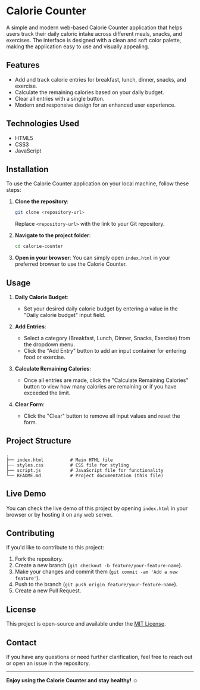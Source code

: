 
# Calorie Counter

A simple and modern web-based Calorie Counter application that helps users track their daily caloric intake across different meals, snacks, and exercises. The interface is designed with a clean and soft color palette, making the application easy to use and visually appealing.

## Features

- Add and track calorie entries for breakfast, lunch, dinner, snacks, and exercise.
- Calculate the remaining calories based on your daily budget.
- Clear all entries with a single button.
- Modern and responsive design for an enhanced user experience.

## Technologies Used

- HTML5
- CSS3
- JavaScript

## Installation

To use the Calorie Counter application on your local machine, follow these steps:

1. **Clone the repository**:
   ```bash
   git clone <repository-url>
   ```
   Replace `<repository-url>` with the link to your Git repository.

2. **Navigate to the project folder**:
   ```bash
   cd calorie-counter
   ```

3. **Open in your browser**:
   You can simply open `index.html` in your preferred browser to use the Calorie Counter.

## Usage

1. **Daily Calorie Budget**:
   - Set your desired daily calorie budget by entering a value in the "Daily calorie budget" input field.

2. **Add Entries**:
   - Select a category (Breakfast, Lunch, Dinner, Snacks, Exercise) from the dropdown menu.
   - Click the "Add Entry" button to add an input container for entering food or exercise.

3. **Calculate Remaining Calories**:
   - Once all entries are made, click the "Calculate Remaining Calories" button to view how many calories are remaining or if you have exceeded the limit.

4. **Clear Form**:
   - Click the "Clear" button to remove all input values and reset the form.

## Project Structure

```
.
├── index.html          # Main HTML file
├── styles.css          # CSS file for styling
├── script.js           # JavaScript file for functionality
└── README.md           # Project documentation (this file)
```

## Live Demo

You can check the live demo of this project by opening `index.html` in your browser or by hosting it on any web server.

## Contributing

If you'd like to contribute to this project:

1. Fork the repository.
2. Create a new branch (`git checkout -b feature/your-feature-name`).
3. Make your changes and commit them (`git commit -am 'Add a new feature'`).
4. Push to the branch (`git push origin feature/your-feature-name`).
5. Create a new Pull Request.

## License

This project is open-source and available under the [MIT License](LICENSE).

## Contact

If you have any questions or need further clarification, feel free to reach out or open an issue in the repository.

---

**Enjoy using the Calorie Counter and stay healthy! ☺️**


